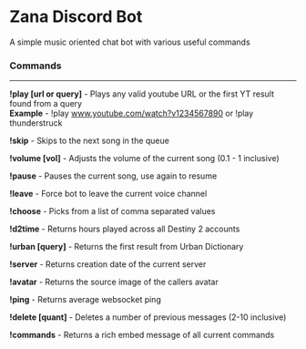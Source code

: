 # Zana Discord Bot

A simple music oriented chat bot with various useful commands

### Commands
------------------

**!play [url or query]** - Plays any valid youtube URL or the first YT result found from a query  
**Example** - !play www.youtube.com/watch?v1234567890 or !play thunderstruck

**!skip** - Skips to the next song in the queue

**!volume [vol]** - Adjusts the volume of the current song (0.1 - 1 inclusive)

**!pause** - Pauses the current song, use again to resume

**!leave** - Force bot to leave the current voice channel

**!choose** - Picks from a list of comma separated values  

**!d2time** - Returns hours played across all Destiny 2 accounts

**!urban [query]**  - Returns the first result from Urban Dictionary

**!server** - Returns creation date of the current server

**!avatar** - Returns the source image of the callers avatar

**!ping** - Returns average websocket ping

**!delete [quant]** - Deletes a number of previous messages (2-10 inclusive)  

**!commands** - Returns a rich embed message of all current commands
